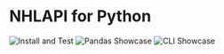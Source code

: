 # NHLAPI for Python

![Install and Test](https://github.com/jozefhajnala/nhlapip/workflows/ci/badge.svg)
![Pandas Showcase](https://github.com/jozefhajnala/nhlapip/workflows/pandas_showcase/badge.svg)
![CLI Showcase](https://github.com/jozefhajnala/nhlapip/workflows/cli_showcase/badge.svg)